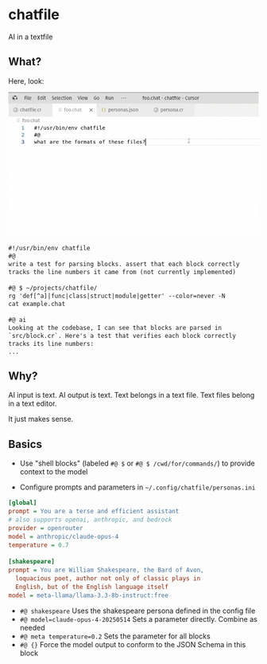 # chatfile

AI in a textfile

## What?

Here, look:

![demo](./demo.gif)

```
#!/usr/bin/env chatfile
#@
write a test for parsing blocks. assert that each block correctly tracks the line numbers it came from (not currently implemented)

#@ $ ~/projects/chatfile/
rg 'def[^a]|func|class|struct|module|getter' --color=never -N
cat example.chat

#@ ai
Looking at the codebase, I can see that blocks are parsed in `src/block.cr`. Here's a test that verifies each block correctly tracks its line numbers:
...
```

## Why?

AI input is text. AI output is text. Text belongs in a text file. Text files belong in a text editor.

It just makes sense.

## Basics

- Use "shell blocks" (labeled `#@ $` or `#@ $ /cwd/for/commands/`) to provide context to the model

- Configure prompts and parameters in `~/.config/chatfile/personas.ini` 
```ini
[global]
prompt = You are a terse and efficient assistant
# also supports openai, anthropic, and bedrock
provider = openrouter
model = anthropic/claude-opus-4
temperature = 0.7

[shakespeare]
prompt = You are William Shakespeare, the Bard of Avon,
  loquacious poet, author not only of classic plays in
  English, but of the English language itself
model = meta-llama/llama-3.3-8b-instruct:free
```

- `#@ shakespeare` Uses the shakespeare persona defined in the config file
- `#@ model=claude-opus-4-20250514` Sets a parameter directly. Combine as needed
- `#@ meta temperature=0.2` Sets the parameter for all blocks
- `#@ {}` Force the model output to conform to the JSON Schema in this block
